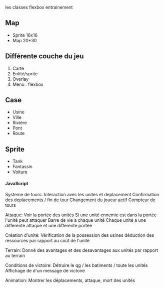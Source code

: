 les classes
flexbox entrainement

## Map
- Sprite 16x16
- Map 20*30

## Différente couche du jeu
1. Carte
2. Entité/sprite
3. Overlay
4. Menu : flexbox

## Case
- Usine
- Ville
- Rivière
- Pont
- Route 

## Sprite
- Tank
- Fantassin
- Voiture

#### JavaScript
Systeme de tours:
    Interaction avec les unités et deplacement
    Confirmation des deplacements / fin de tour
    Changement du joueur actif
    Compteur de tours

Attaque:
    Voir la portée des unités
    Si une unité ennemie est dans la portée l'unité peut attaquer
    Barre de vie a chaque unité
    Chaque unité a une differente attaque et une differente portée

Création d'unité:
    Vérification de la possession des usines
    déduction des ressources par rapport au coût de l'unité

Terrain:
    Donné des avantages et des desavantages aux unités par rapport au terrain

Conditions de victoire:
    Détruire le qg / les batiments / toute les unités
    Affichage de d'un message de victoire

Animation:
    Montrer les déplacements, attaque, mort des unités

